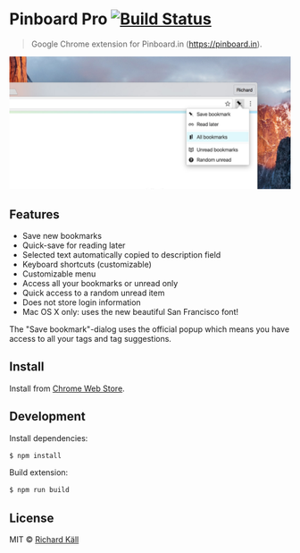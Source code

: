 # Pinboard Pro [![Build Status](https://travis-ci.org/richardkall/pinboard-pro-chrome-extension.svg?branch=master)](https://travis-ci.org/richardkall/pinboard-pro-chrome-extension)

> Google Chrome extension for Pinboard.in (https://pinboard.in).

![Pinboard Pro](preview.jpg)

## Features

- Save new bookmarks
- Quick-save for reading later
- Selected text automatically copied to description field
- Keyboard shortcuts (customizable)
- Customizable menu
- Access all your bookmarks or unread only
- Quick access to a random unread item
- Does not store login information
- Mac OS X only: uses the new beautiful San Francisco font!

The "Save bookmark"-dialog uses the official popup which means you have access to all your tags and tag suggestions.

## Install

Install from [Chrome Web Store](https://chrome.google.com/webstore/detail/pinboard-pro/pmgaobiflaffpllgnepmhcnbdhfgnpna).

## Development

Install dependencies:

```bash
$ npm install
```

Build extension:

```bash
$ npm run build
```

## License

MIT &copy; [Richard Käll](http://richardkall.se)

